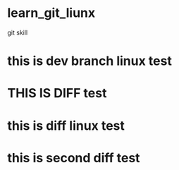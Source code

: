 # learn_git_liunx
git skill
# this is dev branch linux test
# THIS IS DIFF test
# this is diff linux test
# this is second diff test
